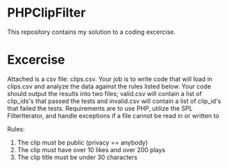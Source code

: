 # PHPClipFilter
This repository contains my solution to a coding excercise. 

# Excercise
Attached is a csv file: clips.csv. Your job is to write code that will load in clips.csv and analyze the data against the rules listed below. Your code should output the results into two files; valid.csv will contain a list of clip_ids's that passed the tests and invalid.csv will contain a list of clip_id's that failed the tests. Requirements are to use PHP, utilize the SPL FilterIterator, and handle exceptions if a file cannot be read in or written to
 
Rules:

1. The clip must be public (privacy == anybody)
2. The clip must have over 10 likes and over 200 plays 
3. The clip title must be under 30 characters
